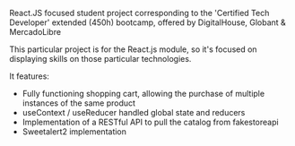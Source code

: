 React.JS focused student project corresponding to the 'Certified Tech Developer' extended (450h) bootcamp, offered by DigitalHouse, Globant & MercadoLibre

This particular project is for the React.js module, so it's focused on displaying skills on those particular technologies.

It features:

* Fully functioning shopping cart, allowing the purchase of multiple instances of the same product
* useContext / useReducer handled global state and reducers
* Implementation of a RESTful API to pull the catalog from fakestoreapi
* Sweetalert2 implementation
